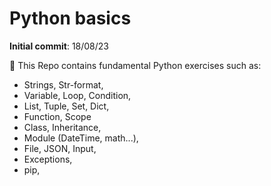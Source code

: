 ﻿# Python basics
**Initial commit**: 18/08/23 

:snake: This Repo contains fundamental Python exercises such as:
- Strings, Str-format,
- Variable, Loop, Condition,
- List, Tuple, Set, Dict,
- Function, Scope
- Class, Inheritance,
- Module (DateTime, math...),
- File, JSON, Input,
- Exceptions,
- pip,
